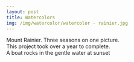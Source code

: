 ```yaml
---
layout: post
title: Watercolors
img: /img/watercolor/watercolor - rainier.jpg
---
```

<div class="img_row">
	<img class="col three" src="{{ site.baseurl }}/img/watercolor/watercolor - rainier.jpg" alt="" title="Mount Rainier"/>
</div>
<div class="col three caption">
	Mount Rainier. Three seasons on one picture. 
</div>
This project took over a year to complete.


<div class="img_row">
	<img class="col two" src="{{ site.baseurl }}/img/watercolor/watercolor - dock.jpg" alt="" title="dock"/>
	<!--<img class="col one" src="{{ site.baseurl }}/img/watercolor/watercolor - dock (zoomed).jpg" alt="" title="example image"/>-->
</div>
<div class="col three caption">
	A boat rocks in the gentle water at sunset
</div>
